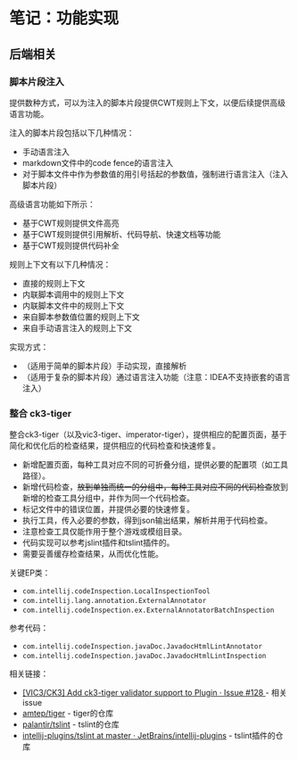 # 笔记：功能实现

## 后端相关

### 脚本片段注入

提供数种方式，可以为注入的脚本片段提供CWT规则上下文，以便后续提供高级语言功能。

注入的脚本片段包括以下几种情况：

- 手动语言注入
- markdown文件中的code fence的语言注入
- 对于脚本文件中作为参数值的用引号括起的参数值，强制进行语言注入（注入脚本片段）

高级语言功能如下所示：

- 基于CWT规则提供文件高亮
- 基于CWT规则提供引用解析、代码导航、快速文档等功能
- 基于CWT规则提供代码补全

规则上下文有以下几种情况：

- 直接的规则上下文
- 内联脚本调用中的规则上下文
- 内联脚本文件中的规则上下文
- 来自脚本参数值位置的规则上下文
- 来自手动语言注入的规则上下文

实现方式：

- （适用于简单的脚本片段）手动实现，直接解析
- （适用于复杂的脚本片段）通过语言注入功能（注意：IDEA不支持嵌套的语言注入）

### 整合 ck3-tiger

整合ck3-tiger（以及vic3-tiger、imperator-tiger），提供相应的配置页面，基于简化和优化后的检查结果，提供相应的代码检查和快速修复。

- 新增配置页面，每种工具对应不同的可折叠分组，提供必要的配置项（如工具路径）。
- 新增代码检查，~~放到单独而统一的分组中，每种工具对应不同的代码检查~~放到新增的检查工具分组中，并作为同一个代码检查。
- 标记文件中的错误位置，并提供必要的快速修复。
- 执行工具，传入必要的参数，得到json输出结果，解析并用于代码检查。
- 注意检查工具仅能作用于整个游戏或模组目录。
- 代码实现可以参考jslint插件和tslint插件的。
- 需要妥善缓存检查结果，从而优化性能。

关键EP类：

- `com.intellij.codeInspection.LocalInspectionTool`
- `com.intellij.lang.annotation.ExternalAnnotator`
- `com.intellij.codeInspection.ex.ExternalAnnotatorBatchInspection`

参考代码：

- `com.intellij.codeInspection.javaDoc.JavadocHtmlLintAnnotator`
- `com.intellij.codeInspection.javaDoc.JavadocHtmlLintInspection`

相关链接：

- [\[VIC3/CK3\] Add ck3-tiger validator support to Plugin · Issue #128 ](https://github.com/DragonKnightOfBreeze/Paradox-Language-Support/issues/128) - 相关issue
- [amtep/tiger](https://github.com/amtep/ck3-tiger) - tiger的仓库
- [palantir/tslint](https://github.com/palantir/tslint) - tslint的仓库
- [intellij-plugins/tslint at master · JetBrains/intellij-plugins](https://github.com/JetBrains/intellij-plugins/tree/master/tslint) - tslint插件的仓库